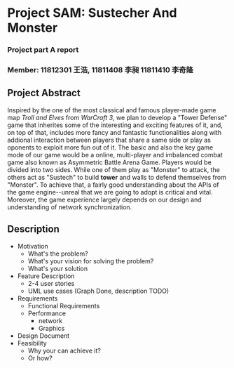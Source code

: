 # Project SAM: Sustecher And Monster
### Project part A report
### Member: 11812301 王浩, 11811408 李昶 11811410 李奇隆
## **Project Abstract**
Inspired by the one of the most classical and famous player-made game map *Troll and Elves* from *WarCraft 3*, we plan to develop a "Tower Defense" game that inherites some of the interesting and exciting features of it,
and, on top of that, includes more fancy and fantastic functionalities along with addional interaction between players that share a same side or play as oponents to exploit more fun out of it. 
The basic and also the key game mode of our game would be a online, multi-player and imbalanced combat game also known as Asymmetric Battle Arena Game. Players would be divided into two sides. 
While one of them play as "Monster" to attack, the others act as "Sustech" to build **tower** and walls to defend themselves from "Monster".
To achieve that, a fairly good understanding about the APIs of the game engine--unreal that we are going to adopt is critical and vital. 
Moreover, the game experience largely depends on our design and understanding of network synchronization.
## **Description**
* Motivation
  * What's the problem?
  * What's your vision for solving the problem?
  * What's your solution
* Feature Description 
  * 2-4 user stories
  * UML use cases (Graph Done, description TODO)
* Requirements
  * Functional Requirements
  * Performance
    * network
    * Graphics
* Design Document
* Feasibility
  * Why your can achieve it?
  * Or how?


